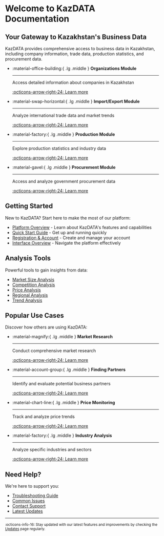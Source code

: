 # Welcome to KazDATA Documentation

## Your Gateway to Kazakhstan's Business Data

KazDATA provides comprehensive access to business data in Kazakhstan, including company information, trade data, production statistics, and procurement data.

<div class="grid cards" markdown>

-   :material-office-building:{ .lg .middle } __Organizations Module__

    ---

    Access detailed information about companies in Kazakhstan
    
    [:octicons-arrow-right-24: Learn more](modules/organizations/overview.md)

-   :material-swap-horizontal:{ .lg .middle } __Import/Export Module__

    ---

    Analyze international trade data and market trends
    
    [:octicons-arrow-right-24: Learn more](modules/import-export/overview.md)

-   :material-factory:{ .lg .middle } __Production Module__

    ---

    Explore production statistics and industry data
    
    [:octicons-arrow-right-24: Learn more](modules/production/overview.md)

-   :material-gavel:{ .lg .middle } __Procurement Module__

    ---

    Access and analyze government procurement data
    
    [:octicons-arrow-right-24: Learn more](modules/procurement/overview.md)

</div>

## Getting Started

New to KazDATA? Start here to make the most of our platform:

- [Platform Overview](getting-started/platform-overview.md) - Learn about KazDATA's features and capabilities
- [Quick Start Guide](getting-started/quick-start.md) - Get up and running quickly
- [Registration & Account](getting-started/registration.md) - Create and manage your account
- [Interface Overview](getting-started/interface.md) - Navigate the platform effectively

## Analysis Tools

Powerful tools to gain insights from data:

- [Market Size Analysis](analysis/market-size.md)
- [Competition Analysis](analysis/competition.md)
- [Price Analysis](analysis/price.md)
- [Regional Analysis](analysis/regional.md)
- [Trend Analysis](analysis/trends.md)

## Popular Use Cases

Discover how others are using KazDATA:

<div class="grid cards" markdown>

-   :material-magnify:{ .lg .middle } __Market Research__

    ---

    Conduct comprehensive market research
    
    [:octicons-arrow-right-24: Learn more](use-cases/market-research.md)

-   :material-account-group:{ .lg .middle } __Finding Partners__

    ---

    Identify and evaluate potential business partners
    
    [:octicons-arrow-right-24: Learn more](use-cases/partners.md)

-   :material-chart-line:{ .lg .middle } __Price Monitoring__

    ---

    Track and analyze price trends
    
    [:octicons-arrow-right-24: Learn more](use-cases/price-monitoring.md)

-   :material-factory:{ .lg .middle } __Industry Analysis__

    ---

    Analyze specific industries and sectors
    
    [:octicons-arrow-right-24: Learn more](use-cases/industry.md)

</div>

## Need Help?

We're here to support you:

- [Troubleshooting Guide](support/troubleshooting.md)
- [Common Issues](support/issues.md)
- [Contact Support](support/contact.md)
- [Latest Updates](support/updates.md)

---

<small>:octicons-info-16: Stay updated with our latest features and improvements by checking the [Updates](support/updates.md) page regularly.</small>
